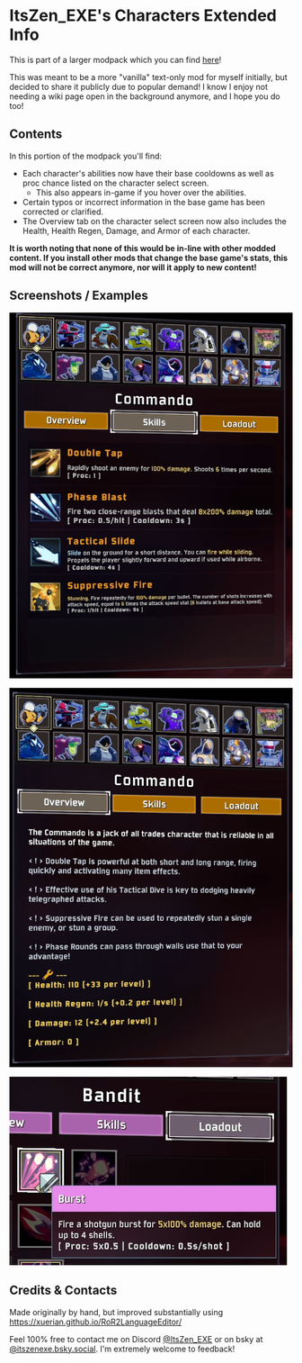# ItsZen_EXE's Characters Extended Info

This is part of a larger modpack which you can find [here](https://thunderstore.io/package/ItsZenEXE/ItsZenEXEs_ROR2_Modpack/)!

This was meant to be a more "vanilla" text-only mod for myself initially, but decided to share it publicly due to popular demand! I know I enjoy not needing a wiki page open in the background anymore, and I hope you do too!

## Contents

In this portion of the modpack you'll find:

- Each character's abilities now have their base cooldowns as well as proc chance listed on the character select screen.
  - This also appears in-game if you hover over the abilities.
- Certain typos or incorrect information in the base game has been corrected or clarified.
- The Overview tab on the character select screen now also includes the Health, Health Regen, Damage, and Armor of each character.

<b>It is worth noting that none of this would be in-line with other modded content. If you install other mods that change the base game's stats, this mod will not be correct anymore, nor will it apply to new content!</b>

## Screenshots / Examples

[![](https://raw.githubusercontent.com/ItsZen-EXE/ItsZenEXE-RoR2-Info-Lang-Mod/refs/heads/main/screenshots/characters/commando-skills.png)]()

[![](https://raw.githubusercontent.com/ItsZen-EXE/ItsZenEXE-RoR2-Info-Lang-Mod/refs/heads/main/screenshots/characters/commando-overview.png)]()

[![](https://raw.githubusercontent.com/ItsZen-EXE/ItsZenEXE-RoR2-Info-Lang-Mod/refs/heads/main/screenshots/characters/bandit-loadout-hover.png)]()

## Credits & Contacts

Made originally by hand, but improved substantially using <https://xuerian.github.io/RoR2LanguageEditor/>

Feel 100% free to contact me on Discord [@ItsZen_EXE](https://discord.com/users/142762725838290944) or on bsky at [@itszenexe.bsky.social](https://bsky.app/profile/itszenexe.bsky.social). I'm extremely welcome to feedback!
